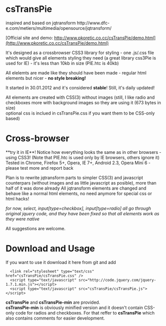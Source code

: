 <h1>
      csTransPie
</h1>
inspired and based on jqtransform http://www.dfc-e.com/metiers/multimedia/opensource/jqtransform/   

[Official site and demo: http://www.pkoretic.co.cc/csTransPie/demo.html](http://www.pkoretic.co.cc/csTransPie/demo.html)



It's designed as a crossbrowser CSS3 library for styling - one .js/.css file which would give all elements styling they need
(a great library css3Pie is used for IE)  - it's less than 10kb in size (PIE.htc is 40kb)

All elelemts are made like they should have been made - regular html elements but nicer - **no style breaking!**  

It started in 30.01.2012 and it's considered **stable**! Still, it's daily updated!  

All elements are created with CSS(3) without images (still, I like radio and checkboxes more with background images so they are using it (673 bytes in size)  
optional css is inclued in csTransPie.css if you want them to be CSS-only based)

<h1>
      Cross-browser
</h1>
**try it in IE**! Notice how everything looks the same as in other browsers - using CSS3!  
(Note that PIE.htc is used only by IE browsers, others ignore it)  
Tested in Chrome, Firefox 5+, Opera, IE 7+, Android 2.3, Opera Mini 6 - please test more and report back


Plan is to rewrite jqtransform parts to simpler CSS(3) and javascript counterpars (without images and as little javascript as posible), more than half of it was done already
All jqtransform elements are changed and behave like a normal html elements, no need anymore for special css or html hacks!  

<em>
      for now, select, input[type=checkbox], input[type=radio] all go through original jquery code, and they have been fixed so that all elements work as they were native
</em>  

All suggestions are welcome.  

Download and Usage
=======================
If you want to use it download it here from git and add  

      <link rel="stylesheet" type="text/css" href="csTransPie/csTransPie.css" />  
      <script type="text/javascript" src="http://code.jquery.com/jquery-1.7.1.min.js"></script>  
      <script type="text/javascript" src="csTransPie/csTransPie.js"></script>  
      
**csTransPie** and  **csTransPie-min** are provided.  
**csTransPie-min** is obviously minified version and it doesn't contain CSS-only code for radios and checkboxes. For that reffer to **csTransPie** which also contains comments for easier development.